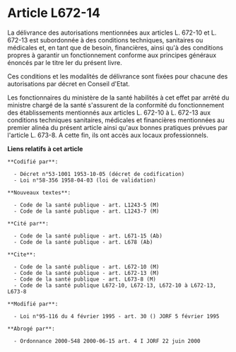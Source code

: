 # Article L672-14

La délivrance des autorisations mentionnées aux articles L. 672-10 et L. 672-13 est subordonnée à des conditions techniques,
sanitaires ou médicales et, en tant que de besoin, financières, ainsi qu'à des conditions propres à garantir un
fonctionnement conforme aux principes généraux énoncés par le titre Ier du présent livre.

Ces conditions et les modalités de délivrance sont fixées pour chacune des autorisations par décret en Conseil d'Etat.

Les fonctionnaires du ministère de la santé habilités à cet effet par arrêté du ministre chargé de la santé s'assurent de la
conformité du fonctionnement des établissements mentionnés aux articles L. 672-10 à L. 672-13 aux conditions techniques
sanitaires, médicales et financières mentionnées au premier alinéa du présent article ainsi qu'aux bonnes pratiques prévues
par l'article L. 673-8. A cette fin, ils ont accès aux locaux professionnels.

**Liens relatifs à cet article**

	**Codifié par**:

	  - Décret n°53-1001 1953-10-05 (décret de codification)
	  - Loi n°58-356 1958-04-03 (loi de validation)

	**Nouveaux textes**:

	  - Code de la santé publique - art. L1243-5 (M)
	  - Code de la santé publique - art. L1243-7 (M)

	**Cité par**:

	  - Code de la santé publique - art. L671-15 (Ab)
	  - Code de la santé publique - art. L678 (Ab)

	**Cite**:

	  - Code de la santé publique - art. L672-10 (M)
	  - Code de la santé publique - art. L672-13 (M)
	  - Code de la santé publique - art. L673-8 (M)
	  - Code de la santé publique L672-10, L672-13, L672-10 à L672-13, L673-8

	**Modifié par**:

	  - Loi n°95-116 du 4 février 1995 - art. 30 () JORF 5 février 1995

	**Abrogé par**:

	  - Ordonnance 2000-548 2000-06-15 art. 4 I JORF 22 juin 2000
